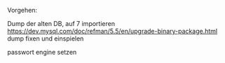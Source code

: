 Vorgehen: 

Dump der alten DB, auf 7 importieren 
https://dev.mysql.com/doc/refman/5.5/en/upgrade-binary-package.html
dump fixen und einspielen

passwort engine setzen



